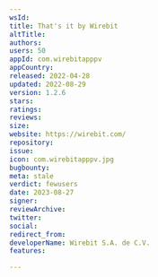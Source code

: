 ```yaml
---
wsId: 
title: That's it by Wirebit
altTitle: 
authors: 
users: 50
appId: com.wirebitapppv
appCountry: 
released: 2022-04-28
updated: 2022-08-29
version: 1.2.6
stars: 
ratings: 
reviews: 
size: 
website: https://wirebit.com/
repository: 
issue: 
icon: com.wirebitapppv.jpg
bugbounty: 
meta: stale
verdict: fewusers
date: 2023-08-27
signer: 
reviewArchive: 
twitter: 
social: 
redirect_from: 
developerName: Wirebit S.A. de C.V.
features: 

---
```


